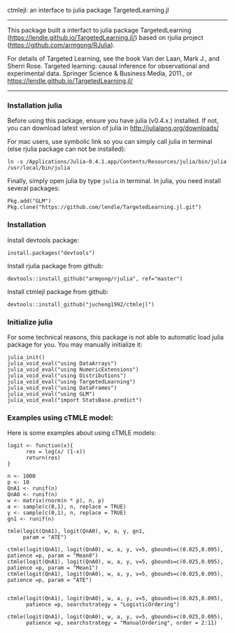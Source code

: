 ctmlejl: an interface to julia package TargetedLearning.jl


--------------------------

This package built a interfact to julia package TargetedLearning (https://lendle.github.io/TargetedLearning.jl/) based on rjulia project (https://github.com/armgong/RJulia).

For details of Targeted Learning, see the book Van der Laan, Mark J., and Sherri Rose. Targeted learning: causal inference for observational and experimental data. Springer Science & Business Media, 2011., or https://lendle.github.io/TargetedLearning.jl/


--------------------------
### Installation julia

Before using this package, ensure you have julia (v0.4.x.) installed. If not, you can download latest version of julia in http://julialang.org/downloads/

For mac users, use symbolic link so you can simply call julia in terminal (else rjulia package can not be installed):

```
ln -s /Applications/Julia-0.4.1.app/Contents/Resources/julia/bin/julia /usr/local/bin/julia

```

Finally, simply open julia by type `julia` in terminal. In julia, you need install several packages:

```
Pkg.add("GLM")
Pkg.clone("https://github.com/lendle/TargetedLearning.jl.git")
```


### Installation

Install devtools package:

```
install.packages("devtools")
```

Install rjulia package from github:
```
devtools::install_github("armgong/rjulia", ref="master")
```


Install ctmlejl package from github:
```
devtools::install_github("jucheng1992/ctmlejl")
```

### Initialize julia

For some technical reasons, this package is not able to automatic load julia package for you. You may manually initialize it:


```
julia_init() 
julia_void_eval("using DataArrays")
julia_void_eval("using NumericExtensions")
julia_void_eval("using Distributions")
julia_void_eval("using TargetedLearning")
julia_void_eval("using DataFrames")
julia_void_eval("using GLM")
julia_void_eval("import StatsBase.predict")

```

### Examples using cTMLE model:


Here is some examples about using cTMLE models:


```
logit <- function(x){
      res = log(x/ (1-x))
      return(res)
}

n <- 1000
p <- 10
QnA1 <- runif(n)
QnA0 <- runif(n)
w <- matrix(rnorm(n * p), n, p)
a <- sample(c(0,1), n, replace = TRUE)
y <- sample(c(0,1), n, replace = TRUE)
gn1 <- runif(n)

tmle(logit(QnA1), logit(QnA0), w, a, y, gn1,
     param = "ATE")

ctmle(logit(QnA1), logit(QnA0), w, a, y, v=5, gbounds=c(0.025,0.095), patience =p, param = "Mean0")
ctmle(logit(QnA1), logit(QnA0), w, a, y, v=5, gbounds=c(0.025,0.095), patience =p, param = "Mean1")
ctmle(logit(QnA1), logit(QnA0), w, a, y, v=5, gbounds=c(0.025,0.095), patience =p, param = "ATE")


ctmle(logit(QnA1), logit(QnA0), w, a, y, v=5, gbounds=c(0.025,0.095),
      patience =p, searchstrategy = "LogisticOrdering")

ctmle(logit(QnA1), logit(QnA0), w, a, y, v=5, gbounds=c(0.025,0.095),
      patience =p, searchstrategy = "ManualOrdering", order = 2:11)
```